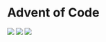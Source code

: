 # Advent of Code

![](https://img.shields.io/badge/day%20📅-21-blue)
![](https://img.shields.io/badge/stars%20⭐-30-yellow)
![](https://img.shields.io/badge/days%20completed-15-red)